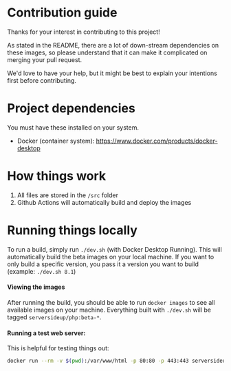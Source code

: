 # Contribution guide
Thanks for your interest in contributing to this project!

As stated in the README, there are a lot of down-stream dependencies on these images, so please understand that it can make it complicated on merging your pull request.

We'd love to have your help, but it might be best to explain your intentions first before contributing.

# Project dependencies
You must have these installed on your system.
* Docker (container system): https://www.docker.com/products/docker-desktop

# How things work
1. All files are stored in the `/src` folder
1. Github Actions will automatically build and deploy the images

# Running things locally

To run a build, simply run `./dev.sh` (with Docker Desktop Running). This will automatically build the beta images on your local machine. If you want to only build a specific version, you pass it a version you want to build (example: `./dev.sh 8.1`)

#### Viewing the images
After running the build, you should be able to run `docker images` to see all available images on your machine. Everything built with `./dev.sh` will be tagged `serversideup/php:beta-*`.

#### Running a test web server:
This is helpful for testing things out:
```sh
docker run --rm -v $(pwd):/var/www/html -p 80:80 -p 443:443 serversideup/php:beta-8.1-fpm-nginx
```